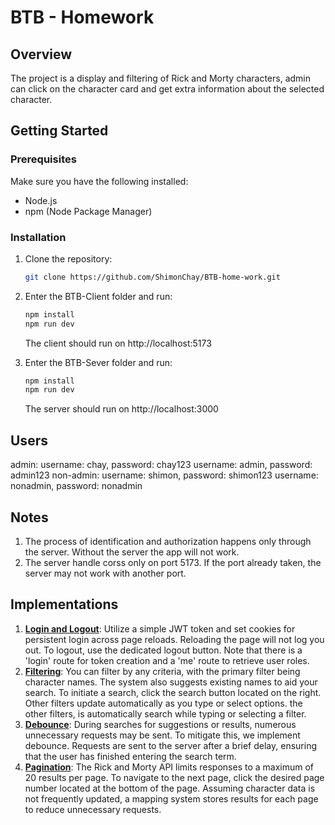 # BTB - Homework

## Overview

The project is a display and filtering of Rick and Morty characters, admin can click on the character card and get extra information about the selected character.

## Getting Started

### Prerequisites

Make sure you have the following installed:

- Node.js
- npm (Node Package Manager)

### Installation

1. Clone the repository:

   ```sh
   git clone https://github.com/ShimonChay/BTB-home-work.git

   ```

2. Enter the BTB-Client folder and run:

   ```sh
   npm install
   npm run dev
   ```
   The client should run on http://localhost:5173

3. Enter the BTB-Sever folder and run:

   ```sh
   npm install
   npm run dev
   ```
   The server should run on http://localhost:3000

## Users
admin:
   username: chay,  password: chay123
   username: admin,  password: admin123
non-admin:
   username: shimon,  password: shimon123
   username: nonadmin,  password: nonadmin

## Notes

1. The process of identification and authorization happens only through the     server. Without the server the app will not work.
2. The server handle corss only on port 5173. If the port already taken, the server may not work with another port.

## Implementations
1. <u>**Login and Logout**</u>: Utilize a simple JWT token and set cookies for persistent login across page reloads. Reloading the page will not log you out. To logout, use the dedicated logout button. Note that there is a 'login' route for token creation and a 'me' route to retrieve user roles.
2. <u>**Filtering**</u>: You can filter by any criteria, with the primary filter being character names. The system also suggests existing names to aid your search. To initiate a search, click the search button located on the right. Other filters update automatically as you type or select options.
the other filters, is automatically search while typing or selecting a filter.
3. <u>**Debounce**</u>: During searches for suggestions or results, numerous unnecessary requests may be sent. To mitigate this, we implement debounce. Requests are sent to the server after a brief delay, ensuring that the user has finished entering the search term.
4. <u>**Pagination**</u>: The Rick and Morty API limits responses to a maximum of 20 results per page. To navigate to the next page, click the desired page number located at the bottom of the page. Assuming character data is not frequently updated, a mapping system stores results for each page to reduce unnecessary requests.


